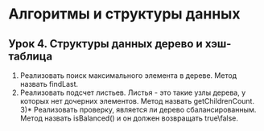 # Алгоритмы и структуры данных

## Урок 4. Структуры данных дерево и хэш-таблица

1) Реализовать поиск максимального элемента в дереве. Метод назвать findLast.
2) Реализовать подсчет листьев. Листья - это такие узлы дерева, у которых нет дочерних элементов. Метод назвать getChildrenCount.
3)* Реализовать проверку, является ли дерево сбалансированным. Метод назвать isBalanced() и он должен возвращать true\false.
